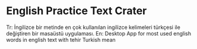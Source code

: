 # English Practice Text Crater
 Tr: İngilizce bir metinde en çok kullanılan ingilizce kelimeleri türkçesi ile değiştiren bir masaüstü uygulaması. En: Desktop App for most used english words in english  text with tehir Turkish mean
